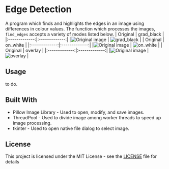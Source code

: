 # Edge Detection

A program which finds and highlights the edges in an image using differences in colour values.
The function which processes the images, `find_edges` accepts a variety of modes listed below.
| Original      | grad_black    |
|:-------------:|:-------------:|
|![Original image](https://i.imgur.com/S5ACk9W.jpg) | ![grad_black](https://i.imgur.com/rgg0wKL.jpg) |
| Original      | on_white      |
|:-------------:|:-------------:|
|![Original image](https://i.imgur.com/S5ACk9W.jpg) | ![on_white](https://i.imgur.com/OEqrsDZ.jpg) |
| Original      | overlay       |
|:-------------:|:-------------:|
|![Original image](https://i.imgur.com/S5ACk9W.jpg) |![overlay](https://i.imgur.com/6EtNgqd.jpg) |


## Usage

to do.

## Built With

* Pillow Image Library - Used to open, modify, and save images.
* ThreadPool - Used to divide image among worker threads to speed up image processing.
* tkinter - Used to open native file dialog to select image.

## License

This project is licensed under the MIT License - see the [LICENSE](LICENSE) file for details
